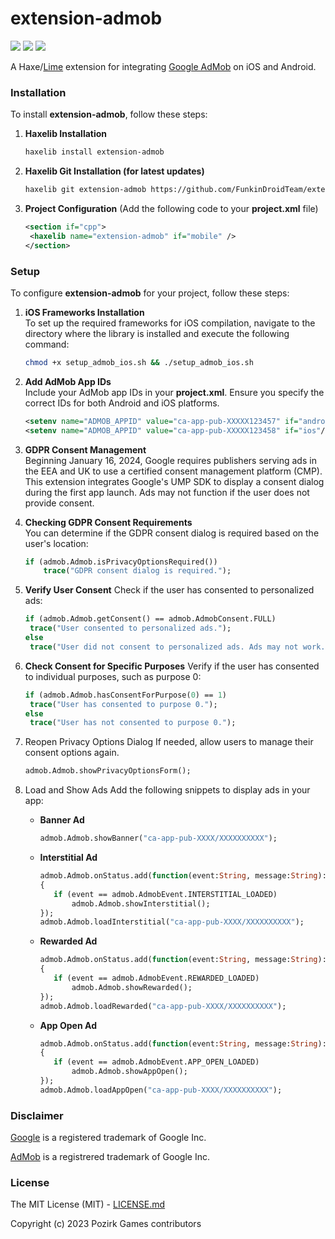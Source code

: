 # extension-admob

![](https://img.shields.io/github/repo-size/MAJigsaw77/extension-admob) ![](https://badgen.net/github/open-issues/MAJigsaw77/extension-admob) ![](https://badgen.net/badge/license/MIT/green)

A Haxe/[Lime](https://lime.openfl.org) extension for integrating [Google AdMob](https://admob.google.com/home) on iOS and Android.

### Installation

To install **extension-admob**, follow these steps:

1. **Haxelib Installation**
   ```bash
   haxelib install extension-admob
   ```

2. **Haxelib Git Installation (for latest updates)**
   ```bash
   haxelib git extension-admob https://github.com/FunkinDroidTeam/extension-admob.git
   ```

3. **Project Configuration** (Add the following code to your **project.xml** file)
   ```xml
   <section if="cpp">
   	<haxelib name="extension-admob" if="mobile" />
   </section>
   ```

### Setup

To configure **extension-admob** for your project, follow these steps:

1. **iOS Frameworks Installation**  
   To set up the required frameworks for iOS compilation, navigate to the directory where the library is installed and execute the following command:
   ```bash
   chmod +x setup_admob_ios.sh && ./setup_admob_ios.sh
   ```

2. **Add AdMob App IDs**  
   Include your AdMob app IDs in your **project.xml**. Ensure you specify the correct IDs for both Android and iOS platforms.
   ```xml
   <setenv name="ADMOB_APPID" value="ca-app-pub-XXXXX123457" if="android"/>
   <setenv name="ADMOB_APPID" value="ca-app-pub-XXXXX123458" if="ios"/>
   ```

3. **GDPR Consent Management**  
   Beginning January 16, 2024, Google requires publishers serving ads in the EEA and UK to use a certified consent management platform (CMP). This extension integrates Google's UMP SDK to display a consent dialog during the first app launch. Ads may not function if the user does not provide consent.

4. **Checking GDPR Consent Requirements**  
   You can determine if the GDPR consent dialog is required based on the user's location:
   ```haxe
   if (admob.Admob.isPrivacyOptionsRequired())
       trace("GDPR consent dialog is required.");
   ```

5. **Verify User Consent**
   Check if the user has consented to personalized ads:
   ```haxe
   if (admob.Admob.getConsent() == admob.AdmobConsent.FULL)
    trace("User consented to personalized ads.");
   else
    trace("User did not consent to personalized ads. Ads may not work.");
   ```

6. **Check Consent for Specific Purposes**
   Verify if the user has consented to individual purposes, such as purpose 0:
   ```haxe
   if (admob.Admob.hasConsentForPurpose(0) == 1)
    trace("User has consented to purpose 0.");
   else
    trace("User has not consented to purpose 0.");
   ```

7. Reopen Privacy Options Dialog
   If needed, allow users to manage their consent options again.
   ```haxe
   admob.Admob.showPrivacyOptionsForm();
   ```

8. Load and Show Ads
   Add the following snippets to display ads in your app:

   - **Banner Ad**
     ```haxe
     admob.Admob.showBanner("ca-app-pub-XXXX/XXXXXXXXXX");
     ```

   - **Interstitial Ad**
     ```haxe
     admob.Admob.onStatus.add(function(event:String, message:String):Void
     {
     	if (event == admob.AdmobEvent.INTERSTITIAL_LOADED)
     		admob.Admob.showInterstitial();
     });
     admob.Admob.loadInterstitial("ca-app-pub-XXXX/XXXXXXXXXX");
     ```

   - **Rewarded Ad**
     ```haxe
     admob.Admob.onStatus.add(function(event:String, message:String):Void
     {
     	if (event == admob.AdmobEvent.REWARDED_LOADED)
     		admob.Admob.showRewarded();
     });
     admob.Admob.loadRewarded("ca-app-pub-XXXX/XXXXXXXXXX");
     ```

   - **App Open Ad**
     ```haxe
     admob.Admob.onStatus.add(function(event:String, message:String):Void
     {
     	if (event == admob.AdmobEvent.APP_OPEN_LOADED)
     		admob.Admob.showAppOpen();
     });
     admob.Admob.loadAppOpen("ca-app-pub-XXXX/XXXXXXXXXX");
     ```

### Disclaimer

[Google](http://unibrander.com/united-states/140279US/google.html) is a registered trademark of Google Inc.

[AdMob](http://unibrander.com/united-states/479956US/admob.html) is a registrered trademark of Google Inc.

### License

The MIT License (MIT) - [LICENSE.md](LICENSE.md)

Copyright (c) 2023 Pozirk Games contributors
